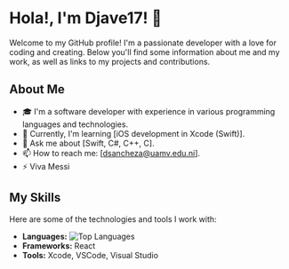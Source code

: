 # Hola!, I'm Djave17! 👋

Welcome to my GitHub profile! I'm a passionate developer with a love for coding and creating. Below you'll find some information about me and my work, as well as links to my projects and contributions.

## About Me

- 🎓 I'm a software developer with experience in various programming languages and technologies.
- 🌱 Currently, I'm learning [iOS development in Xcode (Swift)].
- 💬 Ask me about [Swift, C#, C++, C].
- 📫 How to reach me: [dsancheza@uamv.edu.ni].
- ⚡ Viva Messi

## My Skills

Here are some of the technologies and tools I work with:

- **Languages:**
 ![Top Languages](https://github-readme-stats.vercel.app/api/top-langs/?username=Djave17)
- **Frameworks:** React
- **Tools:** Xcode, VSCode, Visual Studio
